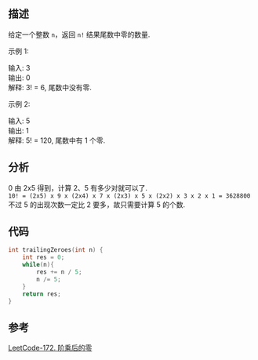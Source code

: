 
## 描述
给定一个整数 `n`，返回 `n!` 结果尾数中零的数量.

示例 1:

输入: 3       
输出: 0       
解释: 3! = 6, 尾数中没有零.

示例 2:

输入: 5       
输出: 1       
解释: 5! = 120, 尾数中有 1 个零.


## 分析
0 由 2x5 得到，计算 2、5 有多少对就可以了.         
```10! = (2x5) x 9 x (2x4) x 7 x (2x3) x 5 x (2x2) x 3 x 2 x 1 = 3628800```         
不过 5 的出现次数一定比 2 要多，故只需要计算 5 的个数.

## 代码

```cpp
int trailingZeroes(int n) {
    int res = 0;
    while(n){
        res += n / 5;
        n /= 5;
    }
    return res;
}
```

## 参考
[LeetCode-172. 阶乘后的零](https://leetcode-cn.com/problems/factorial-trailing-zeroes/)